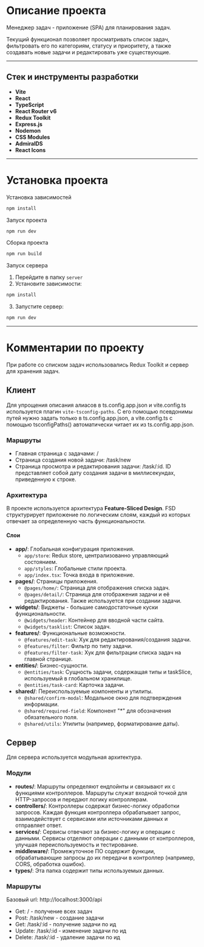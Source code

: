 # Описание проекта

Менеджер задач - приложение (SPA) для планирования задач.

Текущий функционал позволяет просматривать список задач, фильтровать его по категориям, статусу и приоритету, а также создавать новые задачи и редактировать уже существующие. 

---

## Стек и инструменты разработки

- **Vite**
- **React** 
- **TypeScript**
- **React Router v6**
- **Redux Toolkit**
- **Express.js**
- **Nodemon**
- **CSS Modules**
- **AdmiralDS**
- **React Icons**

---

# Установка проекта

Установка зависимостей

```bash
npm install
```

Запуск проекта

```bash
npm run dev
```

Сборка проекта

```bash
npm run build
```

Запуск сервера
1. Перейдите в папку `server`
2. Установите зависимости: 
```bash
npm install
```
3. Запустите сервер:
```bash 
npm run dev
```
---

# Комментарии по проекту

При работе со списком задач использовались Redux Toolkit и сервер для хранения задач.

## Клиент

Для упрощения описания алиасов в ts.config.app.json и vite.config.ts используется плагин `vite-tsconfig-paths`. С его помощью псевдонимы путей нужно задать только в ts.config.app.json, а vite.config.ts с помощью tsconfigPaths() автоматически читает их из ts.config.app.json.


### Маршруты

- Главная страница с задачами: /
- Страница создания новой задачи: /task/new
- Страница просмотра и редактирования задачи: /task/:id.
  ID представляет собой дату создания задачи в миллисекундах, приведенную к строке.


### Архитектура

В проекте используется архитектура **Feature-Sliced Design**. FSD структурирует приложение по логическим слоям, каждый из которых отвечает за определенную часть функциональности.

#### Слои

- **app/**: Глобальная конфигурация приложения.
  - `app/store`: Redux store, централизованно управляющий состоянием.
  - `app/styles`: Глобальные стили проекта.
  - `app/index.tsx`: Точка входа в приложение.
- **pages/**: Страницы приложения.
  - `@pages/home/`: Страница для отображения списка задач.
  - `@pages/detail/`: Страница для отображения задачи и её редактирования. Также используется при создании задачи.
- **widgets/**: Виджеты - большие самодостаточные куски функциональности.
  - `@widgets/header`: Контейнер для вводной части сайта.
  - `@widgets/tasklist`: Список задач.
- **features/**: Функциональные возможности.
  - `@features/edit-task`: Хук для редактирования/создания задачи.
  - `@features/filter`: Фильтр по типу задачи.
  - `@features/filter-task`: Хук для фильтрации списка задач на главной странице.
- **entities/**: Бизнес-сущности.
  - `@entities/task`: Сущность задачи, содержащая типы и taskSlice, используемый в глобальном хранилище.
  - `@entities/task-card`: Карточка задачи.
- **shared/**: Переиспользуемые компоненты и утилиты.
  - `@shared/confirm-modal`: Модальное окно для подтверждения информации.
  - `@shared/required-field`: Компонент "*" для обозначения обязательного поля.
  - `@shared/utils`: Утилиты (например, форматирование даты).


## Сервер

Для сервера используется модульная архитектура.

### Модули
- **routes/**: Маршруты определяют ендпойнты и связывают их с функциями контроллеров. Маршруты служат входной точкой для HTTP-запросов и передают логику контроллерам.
- **controllers/**: Контроллеры содержат бизнес-логику обработки запросов. Каждая функция контроллера обрабатывает запрос, взаимодействует с сервисами или источниками данных и отправляет ответ.
- **services/**: Сервисы отвечают за бизнес-логику и операции с данными. Сервисы отделяют операции с данными от контроллеров, улучшая  переиспользуемость и тестирование.
- **middleware/**: Промежуточное ПО содержит функции, обрабатывающие запросы до их передачи в контроллер (например, CORS, обработка ошибок).
- **types/**: Эта папка содержит типы используемых данных.

### Маршруты

Базовый url: http://localhost:3000/api

- Get: / - получение всех задач
- Post: /task/new - создание задачи
- Get: /task/:id - получение задачи по ид
- Update: /task/:id - изменение задачи по ид
- Delete: /task/:id - удаление задачи по ид
